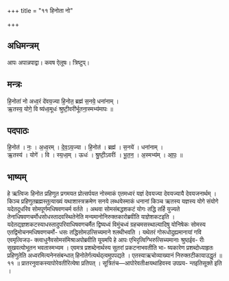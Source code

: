 +++
title = "११ हिनोता नो"

+++
## अधिमन्त्रम्
आपः अपान्नपाद्वा। कवष ऐलूषः। त्रिष्टुप्।

## मन्त्रः
हि॒नोता॑ नो अध्व॒रं दे॑वय॒ज्या हि॒नोत॒ ब्रह्म॑ स॒नये॒ धना॑नाम् ।  
ऋ॒तस्य॒ योगे॒ वि ष्य॑ध्व॒मूधः॑ श्रुष्टी॒वरी॑र्भूतना॒स्मभ्य॑मापः ॥

## पदपाठः
हि॒नोत॑ । नः॒ । अ॒ध्व॒रम् । दे॒व॒ऽय॒ज्या । हि॒नोत॑ । ब्रह्म॑ । स॒नये॑ । धना॑नाम् ।  
ऋ॒तस्य॑ । योगे॑ । वि । स्य॒ध्व॒म् । ऊधः॑ । श्रु॒ष्टी॒ऽवरीः॑ । भू॒त॒न॒ । अ॒स्मभ्य॑म् । आ॒पः॒ ॥

## भाष्यम्
हे ऋत्विजः हिनोत प्रहिणुत प्रगमयत प्रोत्सर्पयत नोस्माकं एतमध्वरं यज्ञं देवयज्या देवयज्यायै देवयजनार्थम् । किञ्च प्रहिणुतब्रह्मस्तुत्याख्यं यथाशास्त्रक्रमेण सनये लब्धयेस्माकं धनानां किञ्च ऋतस्य यज्ञस्य योगे संयोगे यदेतदूधरिव सोमपूर्णमधिषवणचर्म वर्तते । अथवा सोमसंबद्धशकटं योगः तद्धि तर्हि युज्यते तेनाधिषवणचर्मोधसोधस्तादवस्थितेनेति मन्यमानोनिरुक्तकारोब्रवीति याज्ञेशकटइति । यदेतद्यज्ञशकटस्याधस्तादुपरिवाधिषवणचर्मैत द्विष्यध्वं विमुंचध्वं ग्रहचमसस्थाल्यादिषु योनिषेकः सोमस्य एतद्विमोचनमधिषवणचर्मो- धसः तद्धिसोमउत्सिच्यमाने श्लथीभवति । यथेतरं गोरूधोदुह्यमानायां गवि एवमृत्विजउ- क्त्वाधुनैवसोमसंमिश्राअपोब्रवीति यूयमपि हे आपः एभिरृत्विग्भिरुत्सिच्यमानाः श्रुष्ठईव- रीः सुखवत्योभूतन भवतास्मभ्यम । एवमत्र प्रशब्देनार्थस्य सुतरां प्रकटनाभवतीति भा- ष्यकारेण प्रशब्दोध्याहृतः प्रहिणुतेति अध्वरमित्यनेनसंबन्धात् हिनोतेर्गत्यर्थद्त्वमुपपद्यते । एतस्याऋचोव्याख्यानं निरुक्तटीकायाउद्धृतं ॥ ११ ॥ प्रातरनुवाकस्यापोरेवतीरित्येषा प्रतिपत् । सूत्रितंच—आपोरेवतीःक्षयथाहिवस्व उपप्रय- न्तइतिसूक्ते इति ।